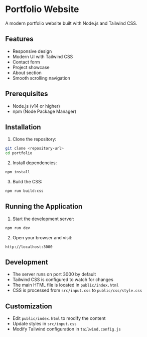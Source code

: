 # Portfolio Website

A modern portfolio website built with Node.js and Tailwind CSS.

## Features

- Responsive design
- Modern UI with Tailwind CSS
- Contact form
- Project showcase
- About section
- Smooth scrolling navigation

## Prerequisites

- Node.js (v14 or higher)
- npm (Node Package Manager)

## Installation

1. Clone the repository:
```bash
git clone <repository-url>
cd portfolio
```

2. Install dependencies:
```bash
npm install
```

3. Build the CSS:
```bash
npm run build:css
```

## Running the Application

1. Start the development server:
```bash
npm run dev
```

2. Open your browser and visit:
```
http://localhost:3000
```

## Development

- The server runs on port 3000 by default
- Tailwind CSS is configured to watch for changes
- The main HTML file is located in `public/index.html`
- CSS is processed from `src/input.css` to `public/css/style.css`

## Customization

- Edit `public/index.html` to modify the content
- Update styles in `src/input.css`
- Modify Tailwind configuration in `tailwind.config.js` 